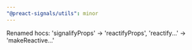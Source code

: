 ```yaml
---
"@preact-signals/utils": minor
---
```


Renamed hocs: 'signalifyProps' -> 'reactifyProps', 'reactify...' -> 'makeReactive...'
